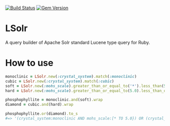 [![Build Status](https://travis-ci.org/supercaracal/lsolr.svg?branch=master)](https://travis-ci.org/supercaracal/lsolr)
[![Gem Version](https://badge.fury.io/rb/lsolr.svg)](https://badge.fury.io/rb/lsolr)

# LSolr
A query builder of Apache Solr standard Lucene type query for Ruby.

# How to use

```ruby
monoclinic = LSolr.new(:crystal_system).match(:monoclinic)
cubic = LSolr.new(:crystal_system).match(:cubic)
soft = LSolr.new(:mohs_scale).greater_than_or_equal_to('*').less_than(5.0)
hard = LSolr.new(:mohs_scale).greater_than_or_equal_to(5.0).less_than_or_equal_to(10.0)

phosphophyllite = monoclinic.and(soft).wrap
diamond = cubic.and(hard).wrap

phosphophyllite.or(diamond).to_s
#=> '(crystal_system:monoclinic AND mohs_scale:[* TO 5.0}) OR (crystal_system:cubic AND mohs_scale:[5.0 TO 10.0])'
```

